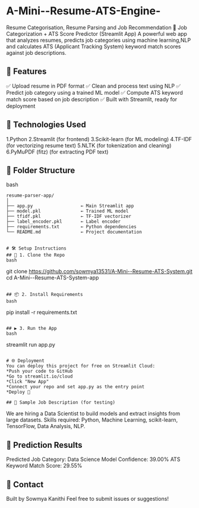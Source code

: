 # A-Mini--Resume-ATS-Engine-
Resume Categorisation, Resume Parsing and Job Recommendation 
📄 Job Categorization + ATS Score Predictor (Streamlit App)
A powerful web app that analyzes resumes, predicts job categories using machine learning,NLP and calculates ATS (Applicant Tracking System) keyword match scores against job descriptions.

## 🚀 Features
✅ Upload resume in PDF format
✅ Clean and process text using NLP
✅ Predict job category using a trained ML model
✅ Compute ATS keyword match score based on job description
✅ Built with Streamlit, ready for deployment

## 🧠 Technologies Used
1.Python
2.Streamlit (for frontend)
3.Scikit-learn (for ML modeling)
4.TF-IDF (for vectorizing resume text)
5.NLTK (for tokenization and cleaning)
6.PyMuPDF (fitz) (for extracting PDF text)

## 📁 Folder Structure
bash
```
resume-parser-app/
│
├── app.py                  ← Main Streamlit app
├── model.pkl               ← Trained ML model
├── tfidf.pkl               ← TF-IDF vectorizer
├── label_encoder.pkl       ← Label encoder
├── requirements.txt        ← Python dependencies
└── README.md               ← Project documentation


# 🛠️ Setup Instructions
## 🔧 1. Clone the Repo
bash
```
git clone https://github.com/sowmya13531/A-Mini--Resume-ATS-System.git
cd A-Mini--Resume-ATS-System-app
```

## 📦 2. Install Requirements
bash
```
pip install -r requirements.txt
```

## ▶️ 3. Run the App
bash
```
streamlit run app.py
```

# 🌐 Deployment
You can deploy this project for free on Streamlit Cloud:
*Push your code to GitHub
*Go to streamlit.io/cloud
*Click "New App"
*Connect your repo and set app.py as the entry point
*Deploy 🚀

## 📎 Sample Job Description (for testing)
```
We are hiring a Data Scientist to build models and extract insights from large datasets.
Skills required: Python, Machine Learning, scikit-learn, TensorFlow, Data Analysis, NLP.

## 🧠 Prediction Results
Predicted Job Category: Data Science
Model Confidence: 39.00%
ATS Keyword Match Score: 29.55%


## 📩 Contact
Built by Sowmya Kanithi
Feel free to submit issues or suggestions!


